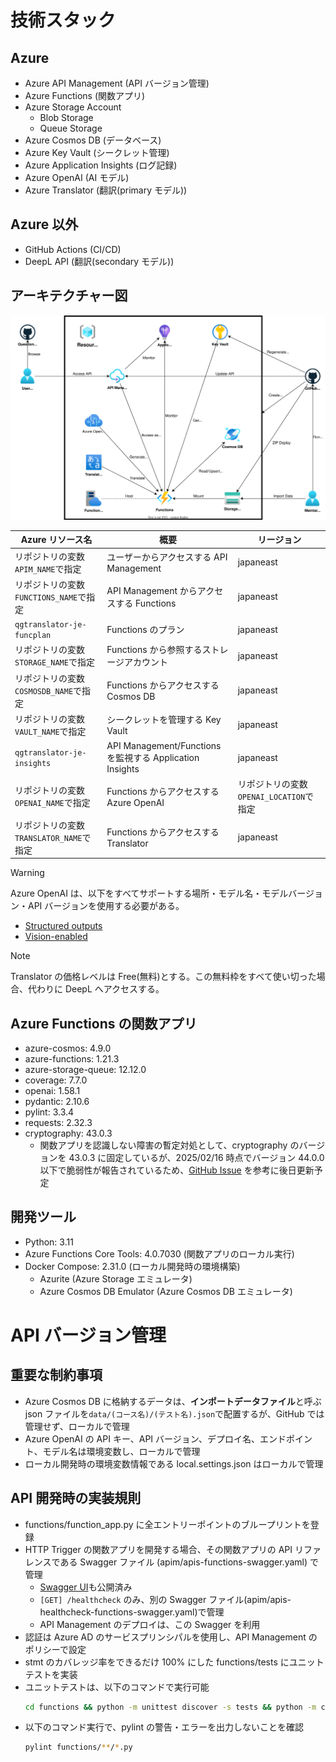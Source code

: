 # 技術スタック

## Azure

- Azure API Management (API バージョン管理)
- Azure Functions (関数アプリ)
- Azure Storage Account
  - Blob Storage
  - Queue Storage
- Azure Cosmos DB (データベース)
- Azure Key Vault (シークレット管理)
- Azure Application Insights (ログ記録)
- Azure OpenAI (AI モデル)
- Azure Translator (翻訳(primary モデル))

## Azure 以外

- GitHub Actions (CI/CD)
- DeepL API (翻訳(secondary モデル))

## アーキテクチャー図

![architecture.drawio](architecture.drawio.svg)

| Azure リソース名                        | 概要                                                     | リージョン                              |
| --------------------------------------- | -------------------------------------------------------- | --------------------------------------- |
| リポジトリの変数`APIM_NAME`で指定       | ユーザーからアクセスする API Management                  | japaneast                               |
| リポジトリの変数`FUNCTIONS_NAME`で指定  | API Management からアクセスする Functions                | japaneast                               |
| `qgtranslator-je-funcplan`              | Functions のプラン                                       | japaneast                               |
| リポジトリの変数`STORAGE_NAME`で指定    | Functions から参照するストレージアカウント               | japaneast                               |
| リポジトリの変数`COSMOSDB_NAME`で指定   | Functions からアクセスする Cosmos DB                     | japaneast                               |
| リポジトリの変数`VAULT_NAME`で指定      | シークレットを管理する Key Vault                         | japaneast                               |
| `qgtranslator-je-insights`              | API Management/Functions を監視する Application Insights | japaneast                               |
| リポジトリの変数`OPENAI_NAME`で指定     | Functions からアクセスする Azure OpenAI                  | リポジトリの変数`OPENAI_LOCATION`で指定 |
| リポジトリの変数`TRANSLATOR_NAME`で指定 | Functions からアクセスする Translator                    | japaneast                               |

> [!WARNING]  
> Azure OpenAI は、以下をすべてサポートする場所・モデル名・モデルバージョン・API バージョンを使用する必要がある。
>
> - [Structured outputs](https://learn.microsoft.com/ja-jp/azure/ai-services/openai/how-to/structured-outputs)
> - [Vision-enabled](https://learn.microsoft.com/ja-jp/azure/ai-services/openai/how-to/gpt-with-vision)

> [!NOTE]  
> Translator の価格レベルは Free(無料)とする。この無料枠をすべて使い切った場合、代わりに DeepL へアクセスする。

## Azure Functions の関数アプリ

- azure-cosmos: 4.9.0
- azure-functions: 1.21.3
- azure-storage-queue: 12.12.0
- coverage: 7.7.0
- openai: 1.58.1
- pydantic: 2.10.6
- pylint: 3.3.4
- requests: 2.32.3
- cryptography: 43.0.3
  - 関数アプリを認識しない障害の暫定対処として、cryptography のバージョンを 43.0.3 に固定しているが、2025/02/16 時点でバージョン 44.0.0 以下で脆弱性が報告されているため、[GitHub Issue](https://github.com/Azure/azure-sdk-for-python/issues/38725) を参考に後日更新予定

## 開発ツール

- Python: 3.11
- Azure Functions Core Tools: 4.0.7030 (関数アプリのローカル実行)
- Docker Compose: 2.31.0 (ローカル開発時の環境構築)
  - Azurite (Azure Storage エミュレータ)
  - Azure Cosmos DB Emulator (Azure Cosmos DB エミュレータ)

# API バージョン管理

## 重要な制約事項

- Azure Cosmos DB に格納するデータは、**インポートデータファイル**と呼ぶ json ファイルを`data/(コース名)/(テスト名).json`で配置するが、GitHub では管理せず、ローカルで管理
- Azure OpenAI の API キー、API バージョン、デプロイ名、エンドポイント、モデル名は環境変数し、ローカルで管理
- ローカル開発時の環境変数情報である local.settings.json はローカルで管理

## API 開発時の実装規則

- functions/function_app.py に全エントリーポイントのブループリントを登録
- HTTP Trigger の関数アプリを開発する場合、その関数アプリの API リファレンスである Swagger ファイル (apim/apis-functions-swagger.yaml) で管理
  - [Swagger UI](https://infhyroyage.github.io/QuestionGPTTranslator/)も公開済み
  - `[GET] /healthcheck` のみ、別の Swagger ファイル(apim/apis-healthcheck-functions-swagger.yaml)で管理
  - API Management のデプロイは、この Swagger を利用
- 認証は Azure AD のサービスプリンシパルを使用し、API Management のポリシーで設定
- stmt のカバレッジ率をできるだけ 100% にした functions/tests にユニットテストを実装
- ユニットテストは、以下のコマンドで実行可能
  ```bash
  cd functions && python -m unittest discover -s tests && python -m coverage report
  ```
- 以下のコマンド実行で、pylint の警告・エラーを出力しないことを確認
  ```bash
  pylint functions/**/*.py
  ```
